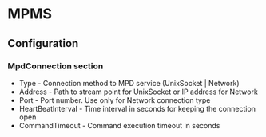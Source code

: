 # MPMS

## Configuration

### MpdConnection section

* Type - Connection method to MPD service (UnixSocket | Network)
* Address - Path to stream point for UnixSocket or IP address for Network
* Port - Port number. Use only for Network connection type
* HeartBeatInterval - Time interval in seconds for keeping the connection open
* CommandTimeout - Command execution timeout in seconds
